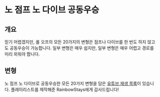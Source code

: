 # 노 점프 노 다이브 공동우승

## 개요

믿기 어렵겠지만, 롤 오프의 모든 20가지의 변형은 점프나 다이브를 한 번도 하지 않고도 공동우승이 가능합니다. 일부 변형은 매우 쉽지만, 일부 변형은 매우 어렵고 경로를 미리 외워야 합니다.

## 변형

노 점프 노 다이브로 공동우승한 모든 20가지 변형을 담은 [유튜브 재생 목록](https://youtube.com/playlist?list=PL1sF1RHb6YqNGeD2soXQ82R-3JmOssCw5)이 있습니다. 플레이리스트를 제작해준 RainbowStays에게 감사드립니다!
